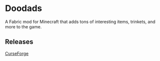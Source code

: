 # Doodads
A Fabric mod for Minecraft that adds tons of interesting items, trinkets, and more to the game.

## Releases
[CurseForge](https://www.curseforge.com/minecraft/mc-mods/doodads-fabric)
